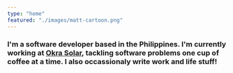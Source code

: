 ```yaml
---
type: "home"
featured: "./images/matt-cartoon.png"
---
```

<h3>
    I&apos;m a software developer based in the Philippines. I'm currently working at <a href='https://okrasolar.com' target="_blank" rel='noreferrer'>Okra Solar</a>, tackling software problems one cup of coffee at a time. I also occassionaly write work and life stuff!
</h3>